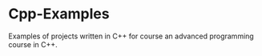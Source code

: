 # Cpp-Examples
Examples of projects written in C++ for course an advanced programming course in C++.

